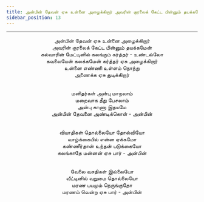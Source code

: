 ```yaml
---
title: அன்பின் தேவன் ஏசு உன்னை அழைக்கிறார் அவரின் குரலைக் கேட்ட பின்னும் தயக்கமேன்
sidebar_position: 13
---
```


---
<center>
அன்பின் தேவன் ஏசு உன்னை அழைக்கிறார்<br/>
அவரின் குரலைக் கேட்ட பின்னும் தயக்கமேன்<br/>
கல்வாரின் மேட்டினில் கலங்கும் கர்த்தர் - உண்டல்லோ<br/>
கவலையேன் கலக்கமேன் கர்த்தர் ஏசு அழைக்கிறார்<br/>
உன்னை எண்ணி உள்ளம் நொந்து<br/>
அணைக்க ஏசு துடிக்கிறார்<br/><br/>

மனிதர்கள் அன்பு மாறலாம்<br/>
மறைவாக தீது பேசலாம்<br/>
அன்பு காணா இதயமே<br/>
அன்பின் தேவனை அண்டிக்கொள்        - அன்பின்<br/><br/>

வியாதிகள் தொல்லையோ தோல்வியோ<br/>
வாழ்க்கையில் என்ன ஏக்கமோ<br/>
கண்ணீர்தான் உந்தன் படுக்கையோ<br/>
கலங்காதே மன்னன் ஏசு பார்        - அன்பின்<br/><br/>

வேலை வசதிகள் இல்லையோ<br/>
வீட்டினில் வறுமை தொல்லையோ<br/>
மரண பயமும் நெருங்குதோ<br/>
மரணம் வென்ற ஏசு பார்            - அன்பின்
</center>